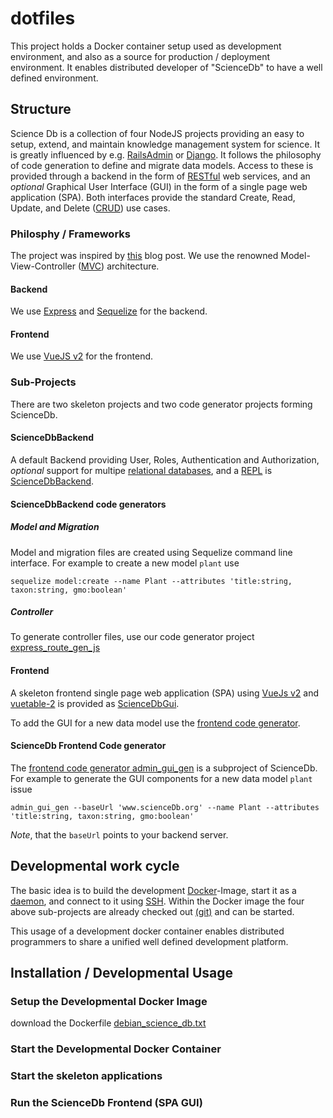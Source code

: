 # dotfiles

This project holds a Docker container setup used as development environment, and also as a source for production / deployment environment. It enables distributed developer of "ScienceDb" to have a well defined environment.

## Structure

Science Db is a collection of four NodeJS projects providing an easy to setup, extend, and maintain knowledge management system for science. It is greatly influenced by e.g. [RailsAdmin](https://github.com/sferik/rails_admin) or [Django](https://www.djangoproject.com/). It follows the philosophy of code generation to define and migrate data models. Access to these is provided through a backend in the form of [RESTful](https://en.wikipedia.org/wiki/Representational_state_transfer) web services, and an _optional_ Graphical User Interface (GUI) in the form of a single page web application (SPA). Both interfaces provide the standard Create, Read, Update, and Delete ([CRUD](https://en.wikipedia.org/wiki/Create,_read,_update_and_delete)) use cases.

### Philosphy / Frameworks

The project was inspired by [this](http://mherman.org/blog/2015/10/22/node-postgres-sequelize/#.WZ_Iq9hCRaR) blog post. We use the renowned Model-View-Controller ([MVC](https://en.wikipedia.org/wiki/Model%E2%80%93view%E2%80%93controller)) architecture.

#### Backend

We use [Express](https://expressjs.com/) and [Sequelize](http://docs.sequelizejs.com/) for the backend.

#### Frontend

We use [VueJS v2](https://vuejs.org/) for the frontend.

### Sub-Projects

There are two skeleton projects and two code generator projects forming ScienceDb.

#### ScienceDbBackend

A default Backend providing User, Roles, Authentication and Authorization, _optional_ support for multipe [relational databases](https://en.wikipedia.org/wiki/Relational_database), and a [REPL](https://en.wikipedia.org/wiki/Read%E2%80%93eval%E2%80%93print_loop) is [ScienceDbBackend](https://github.com/ScienceDb/ScienceDbBackend).

#### ScienceDbBackend code generators

##### Model and Migration 

Model and migration files are created using Sequelize command line interface. For example to create a new model `plant` use 

````
sequelize model:create --name Plant --attributes 'title:string, taxon:string, gmo:boolean'

````

##### Controller

To generate controller files, use our code generator project [express_route_gen_js](https://github.com/ScienceDb/express_route_gen_js)

#### Frontend

A skeleton frontend single page web application (SPA) using [VueJs v2](https://vuejs.org/) and [vuetable-2](https://github.com/ratiw/vuetable-2) is provided as [ScienceDbGui](https://github.com/ScienceDb/ScienceDbGui). 

To add the GUI for a new data model use the [frontend code generator](https://github.com/ScienceDb/admin_gui_gen).

#### ScienceDb Frontend Code generator

The [frontend code generator admin_gui_gen](https://github.com/ScienceDb/admin_gui_gen) is a subproject of ScienceDb. For example to generate the GUI components for a new data model `plant` issue
````
admin_gui_gen --baseUrl 'www.scienceDb.org' --name Plant --attributes 'title:string, taxon:string, gmo:boolean'
````
_Note_, that the `baseUrl` points to your backend server.

## Developmental work cycle

The basic idea is to build the development [Docker](https://www.docker.com/)-Image, start it as a [daemon](https://en.wikipedia.org/wiki/Daemon_(computing)), and connect to it using [SSH](https://en.wikipedia.org/wiki/Secure_Shell). Within the Docker image the four above sub-projects are already checked out [(git)](https://git-scm.com/) and can be started.

This usage of a development docker container enables distributed programmers to share a unified well defined development platform.

## Installation / Developmental Usage

### Setup the Developmental Docker Image

 download the Dockerfile [debian_science_db.txt](https://github.com/ScienceDb/dotfiles/blob/master/debian_science_db.txt)

### Start the Developmental Docker Container

### Start the skeleton applications

### Run the ScienceDb Frontend (SPA GUI) 
